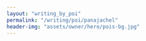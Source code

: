 ```yaml
---
layout: "writing_by_poi"
permalink: "/writing/poi/panajachel"
header-img: "assets/owner/hero/pois-bg.jpg"
---
```

